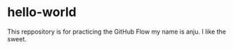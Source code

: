 # hello-world
This reppository is for practicing the GitHub Flow
my name is anju.
I like the sweet.

